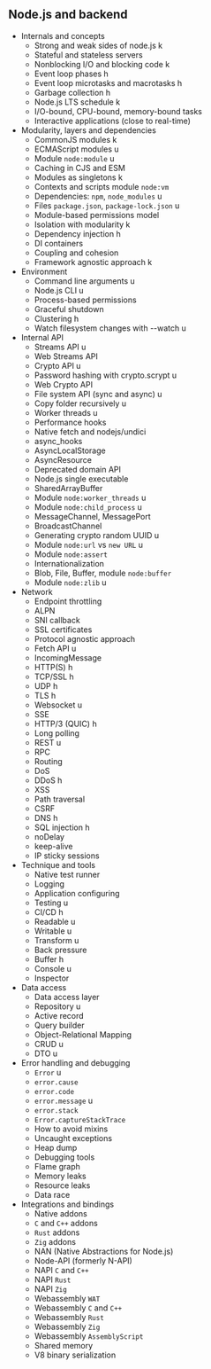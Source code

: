 ## Node.js and backend

- Internals and concepts
  - Strong and weak sides of node.js k
  - Stateful and stateless servers
  - Nonblocking I/O and blocking code k
  - Event loop phases h
  - Event loop microtasks and macrotasks h
  - Garbage collection h
  - Node.js LTS schedule k
  - I/O-bound, CPU-bound, memory-bound tasks
  - Interactive applications (close to real-time)
- Modularity, layers and dependencies
  - CommonJS modules k
  - ECMAScript modules u
  - Module `node:module` u
  - Caching in CJS and ESM
  - Modules as singletons k
  - Contexts and scripts module `node:vm`
  - Dependencies: `npm`, `node_modules` u
  - Files `package.json`, `package-lock.json` u
  - Module-based permissions model
  - Isolation with modularity k
  - Dependency injection h
  - DI containers
  - Coupling and cohesion
  - Framework agnostic approach k
- Environment
  - Command line arguments u
  - Node.js CLI u
  - Process-based permissions
  - Graceful shutdown
  - Clustering h
  - Watch filesystem changes with --watch u
- Internal API
  - Streams API u
  - Web Streams API
  - Crypto API u
  - Password hashing with crypto.scrypt u
  - Web Crypto API
  - File system API (sync and async) u
  - Copy folder recursively u
  - Worker threads u
  - Performance hooks
  - Native fetch and nodejs/undici
  - async_hooks
  - AsyncLocalStorage
  - AsyncResource
  - Deprecated domain API
  - Node.js single executable
  - SharedArrayBuffer
  - Module `node:worker_threads` u
  - Module `node:child_process` u
  - MessageChannel, MessagePort
  - BroadcastChannel
  - Generating crypto random UUID u
  - Module `node:url` vs `new URL` u
  - Module `node:assert` 
  - Internationalization
  - Blob, File, Buffer, module `node:buffer`
  - Module `node:zlib` u
- Network
  - Endpoint throttling
  - ALPN
  - SNI callback
  - SSL certificates
  - Protocol agnostic approach 
  - Fetch API u
  - IncomingMessage
  - HTTP(S) h
  - TCP/SSL h
  - UDP h
  - TLS h
  - Websocket u
  - SSE
  - HTTP/3 (QUIC) h
  - Long polling
  - REST u
  - RPC
  - Routing
  - DoS
  - DDoS h
  - XSS
  - Path traversal
  - CSRF
  - DNS h
  - SQL injection h
  - noDelay
  - keep-alive
  - IP sticky sessions
- Technique and tools
  - Native test runner
  - Logging
  - Application configuring
  - Testing u
  - CI/CD h
  - Readable u
  - Writable u
  - Transform u
  - Back pressure
  - Buffer h
  - Console u
  - Inspector
- Data access
  - Data access layer
  - Repository u
  - Active record
  - Query builder
  - Object-Relational Mapping
  - CRUD u
  - DTO u
- Error handling and debugging
  - `Error` u
  - `error.cause`
  - `error.code`
  - `error.message` u
  - `error.stack`
  - `Error.captureStackTrace`
  - How to avoid mixins
  - Uncaught exceptions
  - Heap dump
  - Debugging tools
  - Flame graph
  - Memory leaks
  - Resource leaks
  - Data race
- Integrations and bindings
  - Native addons
  - `C` and `C++` addons
  - `Rust` addons
  - `Zig` addons
  - NAN (Native Abstractions for Node.js)
  - Node-API (formerly N-API)
  - NAPI `C` and `C++`
  - NAPI `Rust`
  - NAPI `Zig`
  - Webassembly `WAT`
  - Webassembly `C` and `C++`
  - Webassembly `Rust`
  - Webassembly `Zig`
  - Webassembly `AssemblyScript`
  - Shared memory
  - V8 binary serialization
